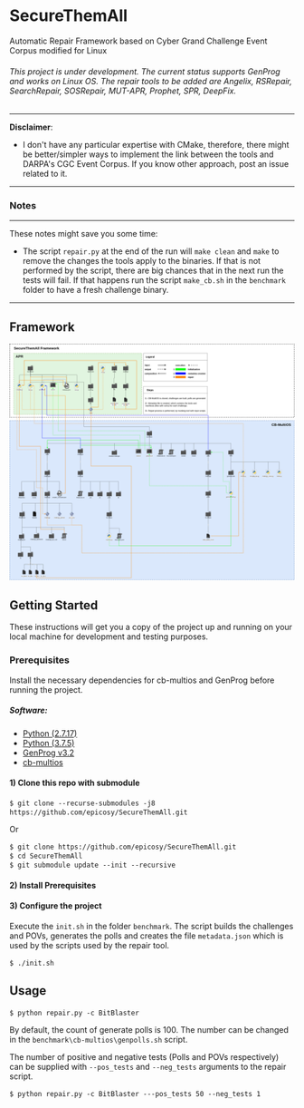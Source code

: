 # SecureThemAll
Automatic Repair Framework based on Cyber Grand Challenge Event Corpus modified for Linux

###### This project is under development. The current status supports GenProg and works on Linux OS. The repair tools to be added are Angelix, RSRepair, SearchRepair, SOSRepair, MUT-APR, Prophet, SPR, DeepFix.

---
**Disclaimer**:

* I don't have any particular expertise with CMake, therefore, there might be better/simpler ways to implement the link between the tools and DARPA's CGC Event Corpus. If you know other approach, post an issue related to it.
---

### Notes

---
These notes might save you some time:

* The script ```repair.py``` at the end of the run will ```make clean``` and ```make``` to remove the changes the tools apply to the binaries. If that is not performed by the script, there are big chances that in the next run the tests will fail. If that happens run the script ```make_cb.sh``` in the ```benchmark``` folder to have a fresh challenge binary.
---


## Framework 

![SecureThemAll scripts flows and executions](framework.png)

## Getting Started

These instructions will get you a copy of the project up and running on your local machine for development and testing purposes.

### Prerequisites

Install the necessary dependencies for cb-multios and GenProg before running the project.
<br/>
##### Software:
* [Python (2.7.17)](https://www.python.org/)
* [Python (3.7.5)](https://www.python.org/)
* [GenProg v3.2](https://github.com/squaresLab/genprog-code.git)
* [cb-multios](https://github.com/trailofbits/cb-multios.git)

#### 1) Clone this repo with submodule
``` console
$ git clone --recurse-submodules -j8 https://github.com/epicosy/SecureThemAll.git
```

Or

``` console
$ git clone https://github.com/epicosy/SecureThemAll.git
$ cd SecureThemAll
$ git submodule update --init --recursive
```

#### 2) Install Prerequisites

#### 3) Configure the project
Execute the ```init.sh``` in the folder ```benchmark```.
The script builds the challenges and POVs, generates the polls and creates the file ```metadata.json``` which is used by the scripts used by the repair tool.

``` console
$ ./init.sh
```

## Usage
``` console
$ python repair.py -c BitBlaster
```

By default, the count of generate polls is 100. The number can be changed in the ```benchmark\cb-multios\genpolls.sh``` script.

The number of positive and negative tests (Polls and POVs respectively) can be supplied with ```--pos_tests``` and ```--neg_tests``` arguments to the repair script.

``` console
$ python repair.py -c BitBlaster ---pos_tests 50 --neg_tests 1
```